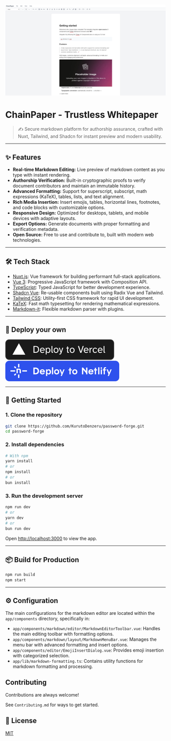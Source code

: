 ![ChainPaper](public/openGraph.png)

# ChainPaper - Trustless Whitepaper

> ✍️ Secure markdown platform for authorship assurance, crafted with Nuxt, Tailwind, and Shadcn for instant preview and modern usability.

---

## ✨ Features

- **Real-time Markdown Editing:** Live preview of markdown content as you type with instant rendering.
- **Authorship Verification:** Built-in cryptographic proofs to verify document contributors and maintain an immutable history.
- **Advanced Formatting:** Support for superscript, subscript, math expressions (KaTeX), tables, lists, and text alignment.
- **Rich Media Insertion:** Insert emojis, tables, horizontal lines, footnotes, and code blocks with customizable options.
- **Responsive Design:** Optimized for desktops, tablets, and mobile devices with adaptive layouts.
- **Export Options:** Generate documents with proper formatting and verification metadata.
- **Open Source:** Free to use and contribute to, built with modern web technologies.

---

## 🛠️ Tech Stack

- [Nuxt.js](https://nuxt.com/): Vue framework for building performant full-stack applications.
- [Vue 3](https://vuejs.org/): Progressive JavaScript framework with Composition API.
- [TypeScript](https://www.typescriptlang.org/): Typed JavaScript for better development experience.
- [Shadcn Vue](https://www.shadcn-vue.com/): Re-usable components built using Radix Vue and Tailwind.
- [Tailwind CSS](https://tailwindcss.com/): Utility-first CSS framework for rapid UI development.
- [KaTeX](https://katex.org/): Fast math typesetting for rendering mathematical expressions.
- [Markdown-it](https://github.com/markdown-it/markdown-it): Flexible markdown parser with plugins.

---

## 🚀 Deploy your own

[![Deploy with Vercel](_deploy_vercel.svg)](https://vercel.com/new/clone?repository-url=https://github.com/KurutoDenzeru/chainpaper)  [![Deploy with Netlify](_deploy_netlify.svg)](https://app.netlify.com/start/deploy?repository=https://github.com/KurutoDenzeru/chainpaper)

---

## 🚀 Getting Started

### 1. Clone the repository

```bash
git clone https://github.com/KurutoDenzeru/password-forge.git
cd password-forge
```

### 2. Install dependencies

```bash
# With npm
yarn install
# or
npm install
# or
bun install
```

### 3. Run the development server

```bash
npm run dev
# or
yarn dev
# or
bun run dev
```

Open [http://localhost:3000](http://localhost:3000) to view the app.

---

## 📦 Build for Production

```bash
npm run build
npm start
```

---

## ⚙️ Configuration

The main configurations for the markdown editor are located within the `app/components` directory, specifically in:

- `app/components/markdown/editor/MarkdownEditorToolbar.vue`: Handles the main editing toolbar with formatting options.
- `app/components/markdown/layout/MarkdownMenuBar.vue`: Manages the menu bar with advanced formatting and insert options.
- `app/components/editor/EmojiInsertDialog.vue`: Provides emoji insertion with categorized selection.
- `app/lib/markdown-formatting.ts`: Contains utility functions for markdown formatting and processing.

## Contributing

Contributions are always welcome!

See `Contributing.md` for ways to get started.

<!-- Please adhere to this project's `Code of Conduct`. -->

## 📄 License

[MIT](LICENSE)
